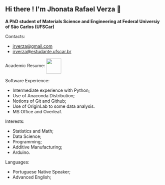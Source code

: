## Hi there ! I'm Jhonata Rafael Verza 👋

**A PhD student of Materials Science and Engineering at Federal Universiy of São Carlos (UFSCar)**

Contacts: 
- jrverza@gmail.com
- jrverza@estudante.ufscar.br

Academic Resume: <a href="http://lattes.cnpq.br/3941324607046810"><img src="https://user-images.githubusercontent.com/78749835/117311797-ea87f380-ae5a-11eb-90d7-4ffb9e3c4b12.png" align="center" height="48" width="48" ></a>
   

Software Experience:
- Intermediate experience with Python;
- Use of Anaconda Distribution;
- Notions of Git and Github;
- Use of OriginLab to some data analysis.
- MS Office and Overleaf.

Interests:
- Statistics and Math;
- Data Science;
- Programming;
- Additive Manufacturing;
- Arduino.

Languages:
- Portuguese Native Speaker;
- Advanced English;



